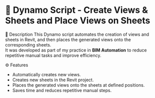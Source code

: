 # 📄 Dynamo Script - Create Views & Sheets and Place Views on Sheets

 📌 Description
This Dynamo script automates the creation of views and sheets in Revit, and then places the generated views onto the corresponding sheets.  
It was developed as part of my practice in **BIM Automation** to reduce repetitive manual tasks and improve efficiency.

⚙️ Features
- Automatically creates new views.
- Creates new sheets in the Revit project.
- Places the generated views onto the sheets at defined positions.
- Saves time and reduces repetitive manual steps.
